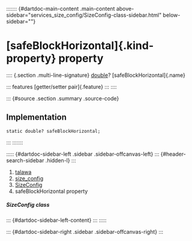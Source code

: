 ::::::: {#dartdoc-main-content .main-content above-sidebar="services_size_config/SizeConfig-class-sidebar.html" below-sidebar=""}
<div>

# [safeBlockHorizontal]{.kind-property} property

</div>

:::: {.section .multi-line-signature}
[double](https://api.flutter.dev/flutter/dart-core/double-class.html)?
[safeBlockHorizontal]{.name}

::: features
[getter/setter pair]{.feature}
:::
::::

::: {#source .section .summary .source-code}
## Implementation

``` language-dart
static double? safeBlockHorizontal;
```
:::
:::::::

::::: {#dartdoc-sidebar-left .sidebar .sidebar-offcanvas-left}
::: {#header-search-sidebar .hidden-l}
:::

1.  [talawa](../../index.html)
2.  [size_config](../../services_size_config/)
3.  [SizeConfig](../../services_size_config/SizeConfig-class.html)
4.  safeBlockHorizontal property

##### SizeConfig class

::: {#dartdoc-sidebar-left-content}
:::
:::::

::: {#dartdoc-sidebar-right .sidebar .sidebar-offcanvas-right}
:::

